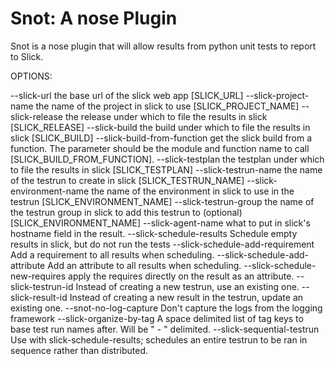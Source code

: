 Snot: A nose Plugin
===================

Snot is a nose plugin that will allow results from python unit tests to report to Slick.

OPTIONS:

--slick-url
    the base url of the slick web app [SLICK_URL]
--slick-project-name
    the name of the project in slick to use [SLICK_PROJECT_NAME]
--slick-release
    the release under which to file the results in slick [SLICK_RELEASE]
--slick-build
    the build under which to file the results in slick [SLICK_BUILD]
--slick-build-from-function
    get the slick build from a function.  The parameter should be the module and function name to call [SLICK_BUILD_FROM_FUNCTION].
--slick-testplan
    the testplan under which to file the results in slick [SLICK_TESTPLAN]
--slick-testrun-name
    the name of the testrun to create in slick [SLICK_TESTRUN_NAME]
--slick-environment-name
    the name of the environment in slick to use in the testrun [SLICK_ENVIRONMENT_NAME]
--slick-testrun-group
    the name of the testrun group in slick to add this testrun to (optional) [SLICK_ENVIRONMENT_NAME]
--slick-agent-name
    what to put in slick's hostname field in the result.
--slick-schedule-results
    Schedule empty results in slick, but do not run the tests
--slick-schedule-add-requirement
    Add a requirement to all results when scheduling.
--slick-schedule-add-attribute
    Add an attribute to all results when scheduling.
--slick-schedule-new-requires
    apply the requires directly on the result as an attribute.
--slick-testrun-id
    Instead of creating a new testrun, use an existing one.
--slick-result-id
    Instead of creating a new result in the testrun, update an existing one.
--snot-no-log-capture
    Don't capture the logs from the logging framework
--slick-organize-by-tag
    A space delimited list of tag keys to base test run names after. Will be " - " delimited.
--slick-sequential-testrun
    Use with slick-schedule-results; schedules an entire testrun to be ran in sequence rather than distributed.

